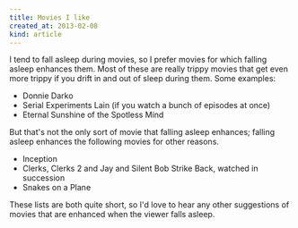 ```yaml
---
title: Movies I like
created_at: 2013-02-08
kind: article
---
```

I tend to fall asleep during movies, so I prefer movies for which falling
asleep enhances them. Most of these are really trippy movies that get
even more trippy if you drift in and out of sleep during them. Some examples:

* Donnie Darko
* Serial Experiments Lain (if you watch a bunch of episodes at once)
* Eternal Sunshine of the Spotless Mind

But that's not the only sort of movie that falling asleep enhances; falling
asleep enhances the following movies for other reasons.

* Inception
* Clerks, Clerks 2 and Jay and Silent Bob Strike Back, watched in succession
* Snakes on a Plane

These lists are both quite short, so I'd love to hear any other suggestions of
movies that are enhanced when the viewer falls asleep.
